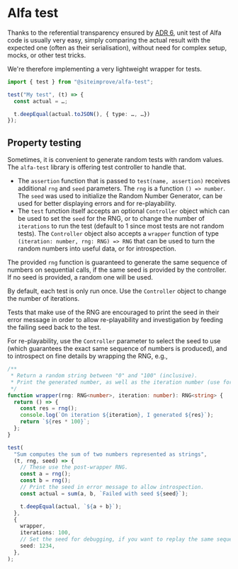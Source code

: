 # Alfa test

Thanks to the referential transparency ensured by [ADR 6](../../docs/architecture/decisions/adr-006.md), unit test of Alfa code is usually very easy, simply comparing the actual result with the expected one (often as their serialisation), without need for complex setup, mocks, or other test tricks.

We're therefore implementing a very lightweight wrapper for tests.

```typescript
import { test } from "@siteimprove/alfa-test";

test("My test", (t) => {
  const actual = …;

  t.deepEqual(actual.toJSON(), { type: …, …})
});
```

## Property testing

Sometimes, it is convenient to generate random tests with random values. The `alfa-test` library is offering test controller to handle that.

- The `assertion` function that is passed to `test(name, assertion)` receives additional `rng` and `seed` parameters. The `rng` is a function `() => number`. The `seed` was used to initialize the Random Number Generator, can be used for better displaying errors and for re-playability.
- The `test` function itself accepts an optional `Controller` object which can be used to set the `seed` for the RNG, or to change the number of `iterations` to run the test (default to 1 since most tests are not random tests). The `Controller` object also accepts a `wrapper` function of type `(iteration: number, rng: RNG) => RNG` that can be used to turn the random numbers into useful data, or for introspection.

The provided `rng` function is guaranteed to generate the same sequence of numbers on sequential calls, if the same seed is provided by the controller. If no seed is provided, a random one will be used.

By default, each test is only run once. Use the `Controller` object to change the number of iterations.

Tests that make use of the RNG are encouraged to print the seed in their error message in order to allow re-playability and investigation by feeding the failing seed back to the test.

For re-playability, use the `Controller` parameter to select the seed to use (which guarantees the exact same sequence of numbers is produced), and to introspect on fine details by wrapping the RNG, e.g.,

```typescript
/**
 * Return a random string between "0" and "100" (inclusive).
 * Print the generated number, as well as the iteration number (use for debugging).
 */
function wrapper(rng: RNG<number>, iteration: number): RNG<string> {
  return () => {
    const res = rng();
    console.log(`On iteration ${iteration}, I generated ${res}`);
    return `${res * 100}`;
  };
}

test(
  "Sum computes the sum of two numbers represented as strings",
  (t, rng, seed) => {
    // These use the post-wrapper RNG.
    const a = rng();
    const b = rng();
    // Print the seed in error message to allow introspection.
    const actual = sum(a, b, `Failed with seed ${seed}`);

    t.deepEqual(actual, `${a + b}`);
  },
  {
    wrapper,
    iterations: 100,
    // Set the seed for debugging, if you want to replay the same sequence of numbers.
    seed: 1234,
  },
);
```
